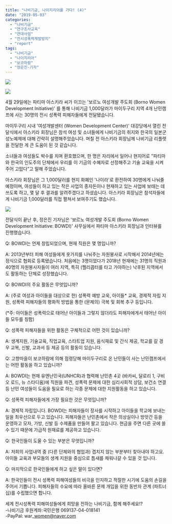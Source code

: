 ```yaml
---
title: "나비기금, 나이지리아를 가다! (4)"
date: "2019-05-03"
categories: 
  - "나비기금"
  - "연구조사교육"
  - "연대사업"
  - "전시성폭력재발방지"
  - "report"
tags: 
  - "나비기금"
  - "나이지리아"
  - "보코하람"
  - "정은진-기자"
---
```


![](https://womenandwar.net/kr/wp-content/uploads/2019/05/photo_2019-05-02_11-19-27.jpg)

![](https://womenandwar.net/kr/wp-content/uploads/2019/05/photo_2019-05-02_11-19-29.jpg)

4월 29일에는 파티마 아스키라 씨가 이끄는 '보르노 여성개발 주도회 (Borno Women Development Initiative)' 를 통해 나비기금 1,000달러가 마이두구리 지역 4개 난민캠프에 사는 30명의 전시 성폭력 피해자들에게 전달됐습니다.

마이두구리 시내 '여성개발센터 (Women Development Center)' 대강당에서 열린 전달식에서 아스키라 회장님은 참석 여성 및 소녀들에게 나비기금의 취지와 한국의 일본군 성노예제에 대해 간략히 설명해주었습니다. 며칠 전 아스키라 회장님께 나비기금 리플렛을 전달한 게 큰 도움이 된 것 같습니다.

소녀들과 여성들도 박수를 치며 환호했으며, 한 명은 자리에서 일어나 현지어로 "파티마와 한국의 인도주의 단체에서 우리를 이 기금의 수혜자로 선정해주고 기술 교육을 시켜주어 고맙다"고 말해 주었습니다.

아스키라 회장님은 그 1,000달러를 현지 화폐인 '나이라'로 환전하여 30명에게 나눠줄 예정이며, 여성들이 하고 있는 작은 사업의 종자돈이나 현재하고 있는 사업에 보태는 데 쓰도록 하고, 몇 달 후 결과를 알려주겠다고 하셨습니다. 아스키라 회장님은 참석자들에게 나비기금 1,000달러를 직접 펼쳐서 보여주기도 했습니다.

![](https://womenandwar.net/kr/wp-content/uploads/2019/05/099A3033A_LOWRES_1400_72dpi-1024x682.jpg)

전달식이 끝난 후, 정은진 기자님은 '보르노 여성개발 주도회 (Borno Women Development Initiative: BOWDI)' 사무실에서 파티마 아스키라 회장님과 인터뷰를 진행했습니다.

Q: BOWDI는 언제 창립되었으며, 현재 직원은 몇 명입니까?

A: 2013년부터 피해 여성들에게 옷가지를 나눠주는 자원봉사로 시작해서 2014년에는 정식으로 협회로 등록됐습니다. 처음에는 3명이었다가 2018년 현재에는 31명의 직원과 40명의 자원봉사자들이 여러 지역, 특히 (헬리콥터를 타고 가야하는) 낙후된 지역에서도 활동하는 단체로 성장했습니다.

Q: BOWDI의 주요 활동은 무엇입니까?

A: (주로 여성과 아이들을 대상으로 한) 성폭력 예방 교욱, 아이들\* 교육, 경제적 자립 지원, 성폭력 피해자들의 평화적 방법을 통한 (문제의) 극복 및 회복 추구 등입니다.

(\*주: 아이들은 성폭력으로 태어난 아이들과 그렇지 않더라도 피해자에게서 태어난 아이들 모두를 칭함)

Q: 성폭력 피해자들을 위한 활동은 구체적으로 어떤 것이 있습니까?

A: 생계지원, 기술교육, 직업교육, 스타트업 지원, 음식재료 및 간식 제공, 학교를 갈 경우 교복, 신발, 교과서 등 제공 등의 활동이 있습니다.

Q: 고향마을이 보코하람에 의해 점령당해 마이두구리로 온 난민들이 사는 난민캠프에서는 어떤 활동을 하고 있습니까?

A: BOWDI는 현재 유엔난민국(UNHCR)과 협력해 난민촌 4곳 (바카씨, 달로리 1, 구비오 로드, 뉴 스타디움)에 직원을 파견, 성폭력 문제에 대한 심리사회적 상담, 보건소 연결 등 난민 여성들이 도움을 필요로 하는 각종 문제에 대한 지원활동을 하고 있습니다.

Q: 성폭력 피해자들에게 가장 필요한 것은 무엇입니까?

A: 경제적 자립입니다. BOWDI는 피해자들이 장사를 시작하고 아이들을 학교에 보내는 일을 최우선으로 두고 있습니다. 피해자들은 난민촌에서 작은 의상실이나 방앗간 등을 운영하고 모자, 가방, 신발 등 수제품을 만들어 팔고 있습니다. 현금을 주면 다른 곳에 쓸 수 있기 때문에 가급적 원재료를 제공하고 있습니다.

Q: 한국인들이 도울 수 있는 부분은 무엇입니까?

A: 저희의 사업내역 중 (다른 단체와의 협업과) 겹치지 않는 부분부터 찾아내야 하고요. 아이들 교육과 부모들의 생계 지원을 중심으로 틈새를 채워나갈 수 있을 것 입니다.

Q: 마지막으로 한국인들에게 하고 싶은 말이 있다면?

A: 한국인들이 전시 성폭력 피해여성들의 비극을 인지하고 적절한 시기에 도움의 손길을 주어서 기쁩니다. 피해자들의 수요에 따라 올바른 문제 개입을 위한 동반자 관계 (파트너십)를 수립했으면 합니다.

세계 전시성폭력 피해여성들에게 희망을 전하는 나비기금, 함께 해주세요!?  
\-나비기금 후원계좌:국민은행 069137-04-018141  
\-PayPal: war\_women@naver.com
